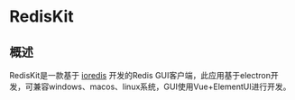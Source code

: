 # RedisKit

## 概述

RedisKit是一款基于 [ioredis](https://github.com/luin/ioredis) 开发的Redis GUI客户端，此应用基于electron开发，可兼容windows、macos、linux系统，GUI使用Vue+ElementUI进行开发。



## 

